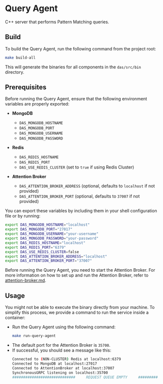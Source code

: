 # **Query Agent**  

C++ server that performs Pattern Matching queries.  

## **Build**  

To build the Query Agent, run the following command from the project root:  

```bash
make build-all
```  

This will generate the binaries for all components in the `das/src/bin` directory.  

## **Prerequisites**

Before running the Query Agent, ensure that the following environment variables are properly exported:

- **MongoDB**
  - `DAS_MONGODB_HOSTNAME`
  - `DAS_MONGODB_PORT`
  - `DAS_MONGODB_USERNAME`
  - `DAS_MONGODB_PASSWORD`

- **Redis**
  - `DAS_REDIS_HOSTNAME`
  - `DAS_REDIS_PORT`
  - `DAS_USE_REDIS_CLUSTER` (set to `true` if using Redis Cluster)

- **Attention Broker**
  - `DAS_ATTENTION_BROKER_ADDRESS` (optional, defaults to `localhost` if not provided)
  - `DAS_ATTENTION_BROKER_PORT` (optional, defaults to `37007` if not provided)

You can export these variables by including them in your shell configuration file or by running:

```bash
export DAS_MONGODB_HOSTNAME="localhost"
export DAS_MONGODB_PORT="27017"
export DAS_MONGODB_USERNAME="your-username"
export DAS_MONGODB_PASSWORD="your-password"
export DAS_REDIS_HOSTNAME="localhost"
export DAS_REDIS_PORT="6379"
export DAS_USE_REDIS_CLUSTER=false
export DAS_ATTENTION_BROKER_ADDRESS="localhost"
export DAS_ATTENTION_BROKER_PORT="37007"
```

Before running the Query Agent, you need to start the Attention Broker. For more information on how to set up and run the Attention Broker, refer to [attention-broker.md](../attention_broker/README.md).


## **Usage**  

You might not be able to execute the binary directly from your machine. To simplify this process, we provide a command to run the service inside a container:  

- Run the Query Agent using the following command:  
  ```bash
  make run-query-agent
  ```  
- The default port for the Attention Broker is `35700`.
- If successful, you should see a message like this:  
  ```bash
  Connected to (NON-CLUSTER) Redis at localhost:6379
  Connected to MongoDB at localhost:27017
  Connected to AttentionBroker at localhost:37007
  SynchronousGRPC listening on localhost:35700
  #############################     REQUEST QUEUE EMPTY     ##################################
  ```  
